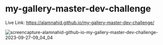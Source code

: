 ﻿# my-gallery-master-dev-challenge
Live Link: https://alamnahid.github.io/my-gallery-master-dev-challenge/


![screencapture-alamnahid-github-io-my-gallery-master-dev-challenge-2023-09-27-09_04_04](https://github.com/alamnahid/my-gallery-master-dev-challenge/assets/138557372/88838f39-52ed-4dd3-b772-affcbbe02904)
